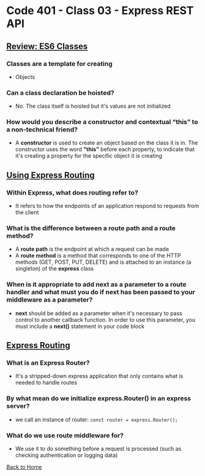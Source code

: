 # Code 401 - Class 03 - Express REST API

## [Review: ES6 Classes](https://developer.mozilla.org/en-US/docs/Web/JavaScript/Reference/Classes)

### Classes are a template for creating

- Objects

### Can a class declaration be hoisted?

- No. The class itself is hoisted but it's values are not initialized

### How would you describe a constructor and contextual “this” to a non-technical friend?

- A **constructor** is used to create an object based on the class it is in. The constructor uses the word **"this"** before each property, to indicate that it's creating a property for the specific object it is creating

## [Using Express Routing](https://expressjs.com/en/guide/routing.html)

### Within Express, what does routing refer to?

- It refers to how the endpoints of an application respond to requests from the client

### What is the difference between a route path and a route method?

- A **route path** is the endpoint at which a request can be made
- A **route method** is a method that corresponds to one of the HTTP methods (GET, POST, PUT, DELETE) and is attached to an instance (a singleton) of the **express** class

### When is it appropriate to add next as a parameter to a route handler and what must you do if next has been passed to your middleware as a parameter?

- **next** should be added as a parameter when it's necessary to pass control to another callback function. In order to use this parameter, you must include a **next()** statement in your code block

## [Express Routing](https://www.digitalocean.com/community/tutorials/learn-to-use-the-new-router-in-expressjs-4)

### What is an Express Router?

- It's a stripped-down express application that only contains what is needed to handle routes

### By what mean do we initialize express.Router() in an express server?

- we call an instance of router: `const router = express.Router();`

### What do we use route middleware for?

- We use it to do something before a request is processed (such as checking authentication or logging data)

[Back to Home](../README.md)

